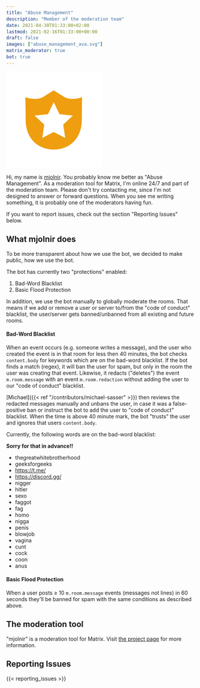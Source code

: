 ```yaml
---
title: "Abuse Management"
description: "Member of the moderation team"
date: 2021-04-30T01:33:00+02:00
lastmod: 2021-02-16T01:33:00+00:00
draft: false
images: ["abuse_management_ava.svg"]
matrix_moderator: true
bot: true
---
```


<img src="abuse_management_ava.svg" alt="Abuse Management Avatar" width="256"/>

<div style = "text-align: left">

Hi, my name is [mjolnir](https://github.com/matrix-org/mjolnir). You probably
know me better as "Abuse Management". As a moderation tool for Matrix, I'm
online 24/7 and part of the moderation team.
Please don't try contacting me, since I'm not designed to answer or forward
questions. When you see me writing something, it is probably one of the
moderators having fun.

If you want to report issues, check out the section "Reporting Issues" below.

## What mjolnir does

To be more transparent about how we use the bot, we decided to make public,
how we use the bot.

The bot has currently two "protections" enabled:

1. Bad-Word Blacklist
2. Basic Flood Protection

In addition, we use the bot manually to globally moderate the rooms. That means
if we add or remove a user or server to/from the "code of conduct" blacklist,
the user/server gets banned/unbanned from all existing and future rooms.

#### Bad-Word Blacklist

When an event occurs (e.g. someone writes a
message), and the user who created the event is in that room for less
then 40 minutes, the bot checks `content.body` for keywords
which are on the bad-word blacklist. If the bot finds a match (regex),
it will ban the user for spam, but only in the room the user was creating
that event. Likewise, it redacts ("deletes") the event `m.room.message`
with an event `m.room.redaction` without adding the user to our "code of
conduct" blacklist.

[Michael]({{< ref "/contributors/michael-sasser" >}}) then reviews the
redacted messages manually and unbans the user, in case it was a
false-positive ban or instruct the bot to add the user to "code of conduct"
blacklist. When the time is above 40 minute mark, the bot "trusts" the user
and ignores that users `content.body`.

Currently, the following words are on the bad-word blacklist:

**Sorry for that in advance!!**

- thegreatwhitebrotherhood
- geeksforgeeks
- https://t.me/
- https://discord.gg/
- nigger
- hitler
- sexo
- faggot
- fag
- homo
- nigga
- penis
- blowjob
- vagina
- cunt
- cock
- coon
- anus

#### Basic Flood Protection

When a user posts ≥ 10 `m.room.message` events
(messages not lines) in 60 seconds they'll be banned for spam with the
same conditions as described above.

## The moderation tool

"mjolnir" is a moderation tool for Matrix. Visit
[the project page](https://github.com/matrix-org/mjolnir) for more
information.

## Reporting Issues

{{< reporting_issues >}}
